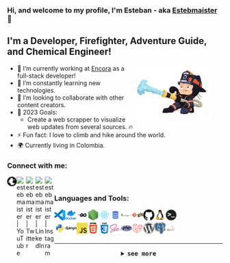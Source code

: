 ### Hi, and welcome to my profile, I'm Esteban - aka [Estebmaister][website] 👋

## I'm a Developer, Firefighter, Adventure Guide, and Chemical Engineer!

<img width="35%" align="right" style="margin-right:5%" alt="Octocat" src="https://github.com/Estebmaister/Estebmaister/blob/master/assets/octodex.png?raw=true" />

- 🔭 I’m currently working at [Encora](https://www.encora.com) as a full-stack
  developer!
- 🌱 I’m constantly learning new technologies.
- 👯 I’m looking to collaborate with other content creators.
- 🥅 2023 Goals:
  - Create a web scrapper to visualize web updates from several sources. 🔥
- ⚡ Fun fact: I love to climb and hike around the world.
- 🌍 Currently living in Colombia.

### Connect with me:

[<img align="left" alt="estebmaister.com.ve" width="22px" src="https://raw.githubusercontent.com/iconic/open-iconic/master/svg/globe.svg" />][website]
[<img align="left" alt="estebmaister | YouTube" width="22px" src="https://cdn.jsdelivr.net/npm/simple-icons@v3/icons/youtube.svg" />][youtube]
[<img align="left" alt="estebmaister | Twitter" width="22px" src="https://cdn.jsdelivr.net/npm/simple-icons@v3/icons/twitter.svg" />][twitter]
[<img align="left" alt="estebmaister | LinkedIn" width="22px" src="https://cdn.jsdelivr.net/npm/simple-icons@v3/icons/linkedin.svg" />][linkedin]
[<img align="left" alt="estebmaister | Instagram" width="22px" src="https://cdn.jsdelivr.net/npm/simple-icons@v3/icons/instagram.svg" />][instagram]

<br />

### Languages and Tools:

[<img align="left" alt="Visual Studio Code" width="26px" src="https://raw.githubusercontent.com/github/explore/80688e429a7d4ef2fca1e82350fe8e3517d3494d/topics/visual-studio-code/visual-studio-code.png" />]()
[<img align="left" alt="Docker" width="26px" src="https://raw.githubusercontent.com/github/explore/80688e429a7d4ef2fca1e82350fe8e3517d3494d/topics/docker/docker.png" />]()
[<img align="left" alt="Go" width="26px" src="https://raw.githubusercontent.com/github/explore/e94815998e4e0713912fed477a1f346ec04c3da2/topics/go/go.png" />]()
[<img align="left" alt="Node.js" width="26px" src="https://raw.githubusercontent.com/github/explore/80688e429a7d4ef2fca1e82350fe8e3517d3494d/topics/nodejs/nodejs.png" />]()
[<img align="left" alt="React" width="26px" src="https://raw.githubusercontent.com/github/explore/80688e429a7d4ef2fca1e82350fe8e3517d3494d/topics/react/react.png" />]()
[<img align="left" alt="SQL" width="26px" src="https://raw.githubusercontent.com/github/explore/80688e429a7d4ef2fca1e82350fe8e3517d3494d/topics/sql/sql.png" />]()
[<img align="left" alt="MongoDB" width="26px" src="https://raw.githubusercontent.com/github/explore/80688e429a7d4ef2fca1e82350fe8e3517d3494d/topics/mongodb/mongodb.png" />]()
[<img align="left" alt="Git" width="26px" src="https://raw.githubusercontent.com/github/explore/80688e429a7d4ef2fca1e82350fe8e3517d3494d/topics/git/git.png" />]()
[<img align="left" alt="GitHub" width="26px" src="https://raw.githubusercontent.com/github/explore/78df643247d429f6cc873026c0622819ad797942/topics/github/github.png" />]()
[<img align="left" alt="Bitbucket" width="26px" src="https://raw.githubusercontent.com/github/explore/78df643247d429f6cc873026c0622819ad797942/topics/linux/linux.png" />]()
[<img align="left" alt="HTML5" width="26px" src="https://raw.githubusercontent.com/github/explore/80688e429a7d4ef2fca1e82350fe8e3517d3494d/topics/terminal/terminal.png" />]()
<br />

[<img align="left" alt="Python" width="26px" src="https://raw.githubusercontent.com/github/explore/80688e429a7d4ef2fca1e82350fe8e3517d3494d/topics/python/python.png" />]()
[<img align="left" alt="Django" width="26px" src="https://raw.githubusercontent.com/github/explore/80688e429a7d4ef2fca1e82350fe8e3517d3494d/topics/django/django.png" />]()
[<img align="left" alt="JavaScript" width="26px" src="https://raw.githubusercontent.com/github/explore/80688e429a7d4ef2fca1e82350fe8e3517d3494d/topics/javascript/javascript.png" />]()
[<img align="left" alt="HTML5" width="26px" src="https://raw.githubusercontent.com/github/explore/80688e429a7d4ef2fca1e82350fe8e3517d3494d/topics/html/html.png" />]()
[<img align="left" alt="CSS3" width="26px" src="https://raw.githubusercontent.com/github/explore/80688e429a7d4ef2fca1e82350fe8e3517d3494d/topics/css/css.png" />]()
[<img align="left" alt="Sass" width="26px" src="https://raw.githubusercontent.com/github/explore/80688e429a7d4ef2fca1e82350fe8e3517d3494d/topics/sass/sass.png" />]()
[<img align="left" alt="PHP" width="26px" src="https://raw.githubusercontent.com/github/explore/80688e429a7d4ef2fca1e82350fe8e3517d3494d/topics/php/php.png" />]()
[<img align="left" alt="Laravel" width="26px" src="https://raw.githubusercontent.com/github/explore/80688e429a7d4ef2fca1e82350fe8e3517d3494d/topics/laravel/laravel.png" />]()
[<img align="left" alt="WordPress" width="26px" src="https://raw.githubusercontent.com/github/explore/80688e429a7d4ef2fca1e82350fe8e3517d3494d/topics/wordpress/wordpress.png" />]()
[<img align="left" alt="PostgreSQL" width="26px" src="https://raw.githubusercontent.com/github/explore/80688e429a7d4ef2fca1e82350fe8e3517d3494d/topics/postgresql/postgresql.png" />]()
[<img align="left" alt="MySQL" width="26px" src="https://raw.githubusercontent.com/github/explore/80688e429a7d4ef2fca1e82350fe8e3517d3494d/topics/mysql/mysql.png" />]()

<!-- [<img align="left" alt="GraphQL" width="26px" src="https://raw.githubusercontent.com/github/explore/80688e429a7d4ef2fca1e82350fe8e3517d3494d/topics/graphql/graphql.png" />]() -->

<br />
<br />

---

<details>
<summary align="center"> <b> <samp> see more </samp></b></summary>

### 📺 Latest YouTube Videos

<!-- YOUTUBE:START -->
- [Skydiving final jump of AFF](https://www.youtube.com/watch?v=34qnhMN5e_o)
- [First Tandem - Skydiving](https://www.youtube.com/watch?v=jMIhopbBUn0)
- [Snorkel Despedida de Majo @Wissib](https://www.youtube.com/watch?v=UmKH3pyN2iA)
- [Salto de lancha en Chichiriviche Venezuela](https://www.youtube.com/watch?v=bSSPWMuriZs)
- [Playazo LA 2014 - Arenita Playita Cuarto Poder](https://www.youtube.com/watch?v=zBVHve-Ja20)
<!-- YOUTUBE:END -->

---

### 📕 Latest Blog Posts

<!-- BLOG-POST-LIST:START -->
- [Example title for github](https://estebmaister.wordpress.com/2020/08/13/example-title-for-github/)
- [Novelas Asiáticas](https://estebmaister.wordpress.com/2020/07/08/novelas-asia/)
- [Hello world!](https://estebmaister.wordpress.com/2020/06/24/hello-world/)
- [Taller de flexibilidad](https://estebmaister.wordpress.com/2014/11/20/taller-de-flexibilidad/)
<!-- BLOG-POST-LIST:END -->

---

<img align="left" alt="codeSTACKr's Github Stats" src="https://github-readme-stats.codestackr.vercel.app/api?username=estebmaister&show_icons=true&hide_border=true" />

</details>

[website]: https://estebmaister.github.io/portfolio/
[twitter]: https://twitter.com/estebmaister
[youtube]: https://youtube.com/estebmaister
[instagram]: https://instagram.com/estebmaister
[linkedin]: https://linkedin.com/in/estebmaister
